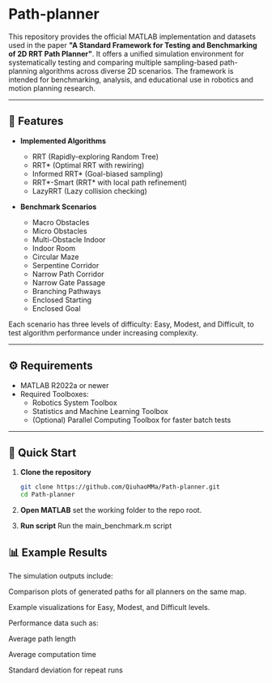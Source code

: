 # Path-planner

This repository provides the official MATLAB implementation and datasets used in the paper **"A Standard Framework for Testing and Benchmarking of 2D RRT Path Planner"**. It offers a unified simulation environment for systematically testing and comparing multiple sampling-based path-planning algorithms across diverse 2D scenarios. The framework is intended for benchmarking, analysis, and educational use in robotics and motion planning research.

---

## 📌 Features

- **Implemented Algorithms**
  - RRT (Rapidly-exploring Random Tree)
  - RRT* (Optimal RRT with rewiring)
  - Informed RRT* (Goal-biased sampling)
  - RRT*-Smart (RRT* with local path refinement)
  - LazyRRT (Lazy collision checking)

- **Benchmark Scenarios**
  - Macro Obstacles
  - Micro Obstacles
  - Multi-Obstacle Indoor
  - Indoor Room
  - Circular Maze
  - Serpentine Corridor
  - Narrow Path Corridor
  - Narrow Gate Passage
  - Branching Pathways
  - Enclosed Starting
  - Enclosed Goal

Each scenario has three levels of difficulty: Easy, Modest, and Difficult, to test algorithm performance under increasing complexity.

---

## ⚙️ Requirements

- MATLAB R2022a or newer
- Required Toolboxes:
  - Robotics System Toolbox
  - Statistics and Machine Learning Toolbox
  - (Optional) Parallel Computing Toolbox for faster batch tests

---

## 🚀 Quick Start

1. **Clone the repository**
   ```bash
   git clone https://github.com/QiuhaoMMa/Path-planner.git
   cd Path-planner

2. **Open MATLAB**
   set the working folder to the repo root.

3. **Run script**
   Run the main_benchmark.m script


## 📊 Example Results

The simulation outputs include:

Comparison plots of generated paths for all planners on the same map.

Example visualizations for Easy, Modest, and Difficult levels.

Performance data such as:

Average path length

Average computation time

Standard deviation for repeat runs

